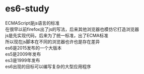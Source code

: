 # es6-study  
ECMAScript是js语言的标准  
在很早以前firefox出了js的写法，后来其他浏览器也模仿它打造浏览器  
js是先实现代码，后来为了统一标准，出了ECMA标准  
所以现在js脚本在不同的浏览器也许也是存在差异  
es6是2015发布的一个大版本  
es5是2009年发布  
es3是1999年发布  
es6出现的目标可以编写复杂的大型应用程序  
